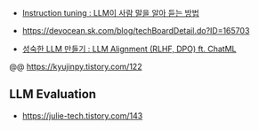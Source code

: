 * [Instruction tuning : LLM이 사람 말을 알아 듣는 방법](https://devocean.sk.com/blog/techBoardDetail.do?ID=165806&boardType=techBlog)

* https://devocean.sk.com/blog/techBoardDetail.do?ID=165703


* [성숙한 LLM 만들기 : LLM Alignment (RLHF, DPO) ft. ChatML](https://devocean.sk.com/blog/techBoardDetail.do?page=&boardType=undefined&query=&ID=165903&searchData=&subIndex=)
  


@@ https://kyujinpy.tistory.com/122


## LLM Evaluation ##
* https://julie-tech.tistory.com/143
